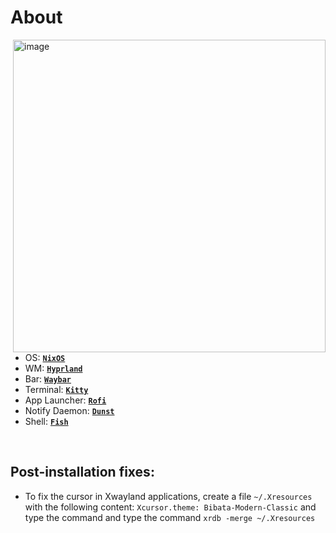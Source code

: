 <!-- INFORMATION -->
<h1 align="left"> About</h1> 

<img src="https://github.com/user-attachments/assets/4f15d2ae-caf8-4f4d-8aa8-87daa8003280" alt="image" align="right" width="500px">

</br>

 - OS: [**`NixOS`**](https://nixos.org/)
 - WM: [**`Hyprland`**](https://hyprland.org)
 - Bar: [**`Waybar`**](https://github.com/Alexays/Waybar)
 - Terminal: [**`Kitty`**](https://github.com/kovidgoyal/kitty)
 - App Launcher: [**`Rofi`**](https://github.com/davatorium/rofi)
 - Notify Daemon: [**`Dunst`**](https://github.com/dunst-project/dunst)
 - Shell: [**`Fish`**](https://github.com/fish-shell/fish-shell)

</br>

## Post-installation fixes:

- To fix the cursor in Xwayland applications, create a file `~/.Xresources` with the following content: `Xcursor.theme: Bibata-Modern-Classic` and type the command  and type the command `xrdb -merge ~/.Xresources`
